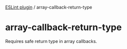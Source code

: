[ESLint plugin](index.md) / array-callback-return-type

# array-callback-return-type

Requires safe return type in array callbacks.
